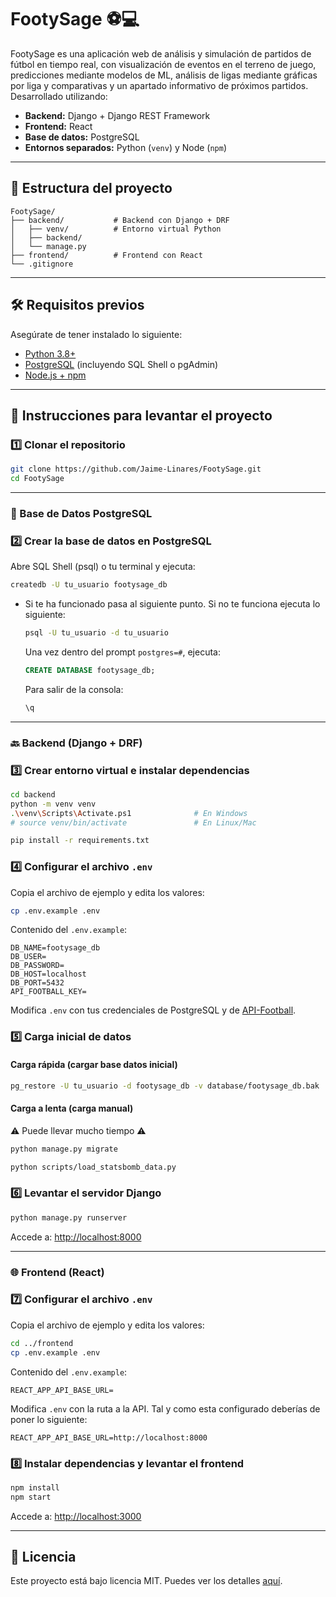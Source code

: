 # FootySage ⚽️💻

FootySage es una aplicación web de análisis y simulación de partidos de fútbol en tiempo real, con visualización de eventos en el terreno de juego, predicciones mediante modelos de ML, análisis de ligas mediante gráficas por liga y comparativas y un apartado informativo de próximos partidos. Desarrollado utilizando: 
- **Backend:** Django + Django REST Framework
- **Frontend:** React
- **Base de datos:** PostgreSQL
- **Entornos separados:** Python (`venv`) y Node (`npm`)

---

## 📁 Estructura del proyecto

```
FootySage/
├── backend/           # Backend con Django + DRF
│   ├── venv/          # Entorno virtual Python
│   ├── backend/
│   └── manage.py
├── frontend/          # Frontend con React
└── .gitignore
```

---

## 🛠️ Requisitos previos

Asegúrate de tener instalado lo siguiente:

- [Python 3.8+](https://www.python.org/downloads/)
- [PostgreSQL](https://www.postgresql.org/download/) (incluyendo SQL Shell o pgAdmin)
- [Node.js + npm](https://nodejs.org/)

---

## 🚀 Instrucciones para levantar el proyecto

### 1️⃣ Clonar el repositorio

```bash
git clone https://github.com/Jaime-Linares/FootySage.git
cd FootySage
```

---

### 🐘 Base de Datos PostgreSQL

### 2️⃣ Crear la base de datos en PostgreSQL

Abre SQL Shell (psql) o tu terminal y ejecuta:

```bash
createdb -U tu_usuario footysage_db
```

- Si te ha funcionado pasa al siguiente punto. Si no te funciona ejecuta lo siguiente:

    ```bash
    psql -U tu_usuario -d tu_usuario
    ```
    
    Una vez dentro del prompt `postgres=#`, ejecuta:
    
    ```sql
    CREATE DATABASE footysage_db;
    ```
    
    Para salir de la consola:
    
    ```sql
    \q
    ```

---

### 🔙 Backend (Django + DRF)

### 3️⃣ Crear entorno virtual e instalar dependencias

```bash
cd backend
python -m venv venv
.\venv\Scripts\Activate.ps1              # En Windows
# source venv/bin/activate               # En Linux/Mac

pip install -r requirements.txt
```

### 4️⃣ Configurar el archivo `.env`

Copia el archivo de ejemplo y edita los valores:

```bash
cp .env.example .env
```

Contenido del `.env.example`:

```env
DB_NAME=footysage_db
DB_USER=
DB_PASSWORD=
DB_HOST=localhost
DB_PORT=5432
API_FOOTBALL_KEY=
```

Modifica `.env` con tus credenciales de PostgreSQL y de [API-Football](https://www.api-football.com/).

### 5️⃣ Carga inicial de datos

#### Carga rápida (cargar base datos inicial)

```bash
pg_restore -U tu_usuario -d footysage_db -v database/footysage_db.bak
```

#### Carga a lenta (carga manual) 
⚠️ Puede llevar mucho tiempo ⚠️

```bash
python manage.py migrate
```

```bash
python scripts/load_statsbomb_data.py
```

### 6️⃣ Levantar el servidor Django

```bash
python manage.py runserver
```

Accede a: [http://localhost:8000](http://localhost:8000)

---

### 🌐 Frontend (React)

### 7️⃣ Configurar el archivo `.env`

Copia el archivo de ejemplo y edita los valores:

```bash
cd ../frontend
cp .env.example .env
```

Contenido del `.env.example`:

```env
REACT_APP_API_BASE_URL=
```

Modifica `.env` con la ruta a la API. Tal y como esta configurado deberías de poner lo siguiente:

```env
REACT_APP_API_BASE_URL=http://localhost:8000
```

### 8️⃣ Instalar dependencias y levantar el frontend

```bash
npm install
npm start
```

Accede a: [http://localhost:3000](http://localhost:3000)

---

## 📝 Licencia

Este proyecto está bajo licencia MIT. Puedes ver los detalles [aquí](https://github.com/Jaime-Linares/FootySage/blob/main/LICENSE).
